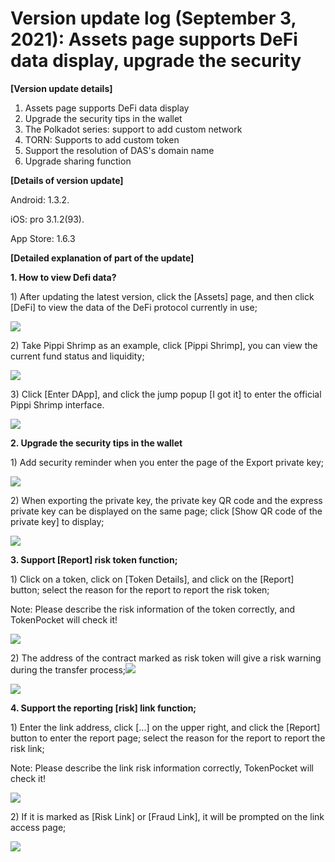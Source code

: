 # Version update log \(September 3, 2021\): Assets page supports DeFi data display, upgrade the security

**\[Version update details\]**  
1. Assets page supports DeFi data display  
2. Upgrade the security tips in the wallet  
3. The Polkadot series: support to add custom network  
4. TORN: Supports to add custom token  
5. Support the resolution of DAS's domain name  
6. Upgrade sharing function

**\[Details of version update\]**

Android: 1.3.2.

iOS: pro 3.1.2\(93\).

App Store: 1.6.3

**\[Detailed explanation of part of the update\]**

**1. How to view Defi data?**

1\) After updating the latest version, click the \[Assets\] page, and then click \[DeFi\] to view the data of the DeFi protocol currently in use;

![](../../.gitbook/assets/group-18728.png)



2\) Take Pippi Shrimp as an example, click \[Pippi Shrimp\], you can view the current fund status and liquidity;

![](../../.gitbook/assets/group-18729.png)

3\) Click \[Enter DApp\], and click the jump popup \[I got it\] to enter the official Pippi Shrimp interface.

![](../../.gitbook/assets/group-18730.png)

**2. Upgrade the security tips in the wallet**

1\) Add security reminder when you enter the page of the Export private key;

![](../../.gitbook/assets/group-18731.png)

2\) When exporting the private key, the private key QR code and the express private key can be displayed on the same page; click \[Show QR code of the private key\] to display;

![](../../.gitbook/assets/group-18732.png)

**3. Support \[Report\] risk token function;**

1\) Click on a token, click on \[Token Details\], and click on the \[Report\] button; select the reason for the report to report the risk token;

Note: Please describe the risk information of the token correctly, and TokenPocket will check it!

![](../../.gitbook/assets/group-18733.png)

2\) The address of the contract marked as risk token will give a risk warning during the transfer process;![](file:////private/var/folders/xn/px2zw5x17nz2m4v0rfc89gp40000gn/T/com.kingsoft.wpsoffice.mac/wps-mac/ksohtml/wpsx69qTZ.jpg)

![](../../.gitbook/assets/group-18734.png)

**4. Support the reporting \[risk\] link function;**

1\) Enter the link address, click \[...\] on the upper right, and click the \[Report\] button to enter the report page; select the reason for the report to report the risk link;

Note: Please describe the link risk information correctly, TokenPocket will check it!

![](../../.gitbook/assets/group-18735.png)

2\) If it is marked as \[Risk Link\] or \[Fraud Link\], it will be prompted on the link access page;

![](../../.gitbook/assets/group-18738.png)

